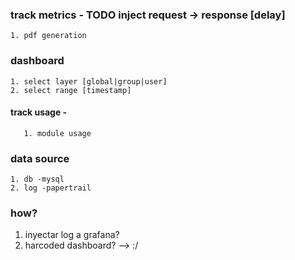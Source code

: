 



### track metrics - TODO inject request -> response [delay]
    1. pdf generation

### dashboard
    1. select layer [global|group|user]
    2. select range [timestamp]

#### track usage -
       1. module usage

### data source
    1. db -mysql
    2. log -papertrail


### how?
 1. inyectar log a grafana?
 2. harcoded dashboard? --> :/
